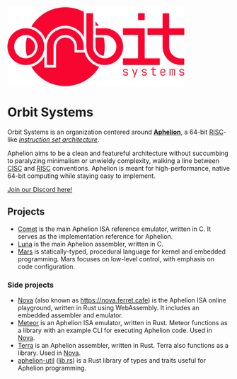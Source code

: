 <img src="/profile/orbitsystems.png" alt="Orbit Systems Logo" width="400"/>

# Orbit Systems

Orbit Systems is an organization centered around [**Aphelion**][Aphelion], a 64-bit [RISC][RISC]-like [*instruction set architecture*][ISA].

Aphelion aims to be a clean and featureful architecture without succumbing to paralyzing minimalism or unwieldy complexity, walking a line between [CISC][CISC] and [RISC][RISC] conventions. Aphelion is meant for high-performance, native 64-bit computing while staying easy to implement.

[Join our Discord here!](https://discord.gg/PzShtqpMKA)

## Projects

- [Comet][Comet] is the main Aphelion ISA reference emulator, written in C. It serves as the implementation reference for Aphelion.
- [Luna][Luna] is the main Aphelion assembler, written in C.
- [Mars][Mars] is statically-typed, procedural language for kernel and embedded programming. Mars focuses on low-level control, with emphasis on code configuration.

### Side projects

- [Nova][Nova] (also known as <https://nova.ferret.cafe>) is the Aphelion ISA online playground, written in Rust using WebAssembly. It includes an embedded assembler and emulator.
- [Meteor][Meteor] is an Aphelion ISA emulator, written in Rust. Meteor functions as a library with an example CLI for executing Aphelion code. Used in [Nova][Nova].
- [Terra][Terra] is an Aphelion assembler, written in Rust. Terra also functions as a library. Used in [Nova][Nova].
- [aphelion-util][util] ([lib.rs](https://lib.rs/crates/aphelion-util)) is a Rust library of types and traits useful for Aphelion programming.


[Aphelion]: https://github.com/orbit-systems/aphelion
[Comet]: https://github.com/orbit-systems/comet
[Luna]: https://github.com/orbit-systems/luna
[Mars]: https://github.com/orbit-systems/mars
[Nova]: https://github.com/orbit-systems/nova
[Meteor]: https://github.com/orbit-systems/meteor
[Terra]: https://github.com/orbit-systems/terra
[util]: https://github.com/orbit-systems/aphelion-util
[RISC]: https://en.wikipedia.org/wiki/Reduced_instruction_set_computer
[CISC]: https://en.wikipedia.org/wiki/Complex_instruction_set_computer
[ISA]: https://en.wikipedia.org/wiki/Instruction_set_architecture

